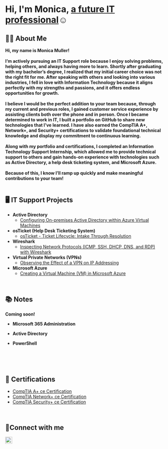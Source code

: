 <h1>Hi, I'm Monica, <a href="https://linkedin.com/in/monica-muller">a future IT professional</a>☺</h1>

<h2>👩‍💻 About Me</h2>

<b> 
Hi, my name is Monica Muller!
<br>
<br>
I’m actively pursuing an IT Support role because I enjoy solving problems, helping others, and always having more to learn. Shortly after graduating with my bachelor’s degree, I realized that my initial career choice was not the right fit for me. After speaking with others and looking into various industries, I fell in love with Information Technology because it aligns perfectly with my strengths and passions, and it offers endless opportunities for growth.
<br>
<br>
I believe I would be the perfect addition to your team because, through my current and previous roles, I gained customer service experience by assisting clients both over the phone and in person. Once I became determined to work in IT, I built a portfolio on GitHub to share new technologies that I’ve learned. I have also earned the CompTIA A+, Network+, and Security+ certifications to validate foundational technical knowledge and display my commitment to continuous learning.
<br>
<br>
Along with my portfolio and certifications, I completed an Information Technology Support Internship, which allowed me to provide technical support to others and gain hands-on experience with technologies such as Active Directory, a help desk ticketing system, and Microsoft Azure.
<br>
<br>
Because of this, I know I’ll ramp up quickly and make meaningful contributions to your team!
</b>
<br>
<br>

<h2>🖥️ IT Support Projects</h2>

- <b>Active Directory</b>
  - [Configuring On-premises Active Directory within Azure Virtual Machines](https://github.com/MonicaMuller/configure-ad)
- <b>osTicket (Help Desk Ticketing System)</b>
  - [osTicket - Ticket Lifecycle: Intake Through Resolution](https://github.com/MonicaMuller/ticket-lifecycle)
- <b>Wireshark</b>
  - [Inspecting Network Protocols (ICMP, SSH, DHCP, DNS, and RDP) with Wireshark](https://github.com/MonicaMuller/wireshark-network-protocols)
- <b>Virtual Private Networks (VPNs)</b>
  - [Observing the Effect of a VPN on IP Addressing](https://github.com/MonicaMuller/vpn-usage)
- <b>Microsoft Azure</b>
  - [Creating a Virtual Machine (VM) in Microsoft Azure](https://github.com/MonicaMuller/create-azure-vm)
<br>

<h2>📚 Notes</h2>
<b>Coming soon!</b>

- <b>Microsoft 365 Administration</b>

- <b>Active Directory</b>
                       
- <b>PowerShell</b>
<br>
<br>
<br>

<h2>📄 Certifications</h2>

- [CompTIA A+ ce Certification](https://www.credly.com/badges/cbe01186-6522-4707-8c79-97e324b8ba76/public_url)
- [CompTIA Network+ ce Certification](https://www.credly.com/badges/71d3c00d-15a5-49c5-b228-bfcc308c3737/public_url)
- [CompTIA Security+ ce Certification](https://www.credly.com/badges/ed8a36b6-d2c2-40c1-ba53-b5b8e4738c33/public_url)
<br>

<h2>🤳Connect with me</h2>

[<img align="left" alt="Monica | LinkedIn" width="22px" src="https://cdn.jsdelivr.net/npm/simple-icons@v3/icons/linkedin.svg" />][linkedin]

[linkedin]: https://linkedin.com/in/monica-muller
